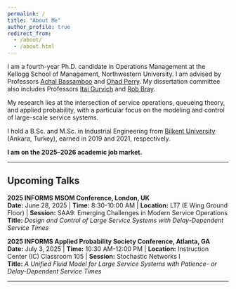```yaml
---
permalink: /
title: "About Me"
author_profile: true
redirect_from: 
  - /about/
  - /about.html
---
```


I am a fourth-year Ph.D. candidate in Operations Management at the Kellogg School of Management, Northwestern University. I am advised by Professors [Achal Bassamboo](https://www.kellogg.northwestern.edu/faculty/directory/bassamboo_achal/) and [Ohad Perry](https://people.smu.edu/operry/homepage/). My dissertation committee also includes Professors [Itai Gurvich](https://www.kellogg.northwestern.edu/faculty/directory/gurvich_itai.aspx) and [Rob Bray](https://www.kellogg.northwestern.edu/faculty/directory/bray_robert/).

My research lies at the intersection of service operations, queueing theory, and applied probability, with a particular focus on the modeling and control of large-scale service systems.

I hold a B.Sc. and M.Sc. in Industrial Engineering from [Bilkent University](https://w3.ie.bilkent.edu.tr/en/) (Ankara, Turkey), earned in 2019 and 2021, respectively.

**I am on the 2025–2026 academic job market.**

---

## Upcoming Talks

**2025 INFORMS MSOM Conference, London, UK**  
**Date:** June 28, 2025 | **Time:** 8:30-10:00 AM | **Location:** LT7 (E Wing Ground Floor) | **Session:** SAA9: Emerging Challenges in Modern Service Operations  
**Title:** *Design and Control of Large Service Systems with Delay-Dependent Service Times*  

**2025 INFORMS Applied Probability Society Conference, Atlanta, GA**  
**Date:** July 3, 2025 | **Time:** 10:30 AM-12:00 PM | **Location:** Instruction Center (IC) Classroom 105 | **Session:** Stochastic Networks I  
**Title:** *A Unified Fluid Model for Large Service Systems with Patience- or Delay-Dependent Service Times*

---
